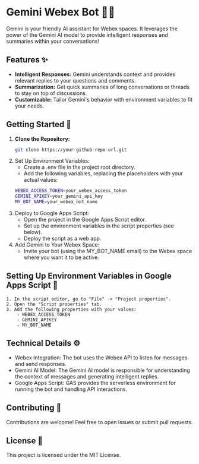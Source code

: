 # Gemini Webex Bot 🤖💬

Gemini is your friendly AI assistant for Webex spaces. It leverages the power of the Gemini AI model to provide intelligent responses and summaries within your conversations!

## Features ✨

* **Intelligent Responses:** Gemini understands context and provides relevant replies to your questions and comments.
* **Summarization:** Get quick summaries of long conversations or threads to stay on top of discussions.
* **Customizable:** Tailor Gemini's behavior with environment variables to fit your needs.

## Getting Started 🚀

1. **Clone the Repository:**
   ```bash
   git clone https://your-github-repo-url.git
   ```
2. Set Up Environment Variables:
    - Create a .env file in the project root directory.
    - Add the following variables, replacing the placeholders with your actual values:
    ```bash
    WEBEX_ACCESS_TOKEN=your_webex_access_token
    GEMINI_APIKEY=your_gemini_api_key
    MY_BOT_NAME=your_webex_bot_name
    ```
3. Deploy to Google Apps Script:
    - Open the project in the Google Apps Script editor.
    - Set up the environment variables in the script properties (see below).
    - Deploy the script as a web app.
4. Add Gemini to Your Webex Space:
    - Invite your bot (using the MY_BOT_NAME email) to the Webex space where you want it to be active.

## Setting Up Environment Variables in Google Apps Script 🔧
    1. In the script editor, go to "File" -> "Project properties".
    2. Open the "Script properties" tab.
    3. Add the following properties with your values:
        - WEBEX_ACCESS_TOKEN
        - GEMINI_APIKEY
        - MY_BOT_NAME

## Technical Details ⚙️
- Webex Integration: The bot uses the Webex API to listen for messages and send responses.
- Gemini AI Model: The Gemini AI model is responsible for understanding the context of messages and generating intelligent replies.
- Google Apps Script: GAS provides the serverless environment for running the bot and handling API interactions.

## Contributing 🤝
Contributions are welcome! Feel free to open issues or submit pull requests.

## License 📄
This project is licensed under the MIT License.